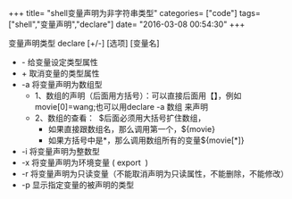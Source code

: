 +++
title= "shell变量声明为非字符串类型"
categories= ["code"]
tags= ["shell","变量声明","declare"]
date= "2016-03-08 00:54:30"
+++

变量声明类型
declare [+/-] [选项] [变量名]
<ul>
	<li>- 给变量设定类型属性</li>
	<li>+ 取消变量的类型属性</li>
	<li>-a 将变量声明为数组型
<ul>
	<li>1、数组的声明（后面用方括号）：可以直接后面用【】，例如movie[0]=wang;也可以用declare -a 数组 来声明</li>
	<li>2、数组的查看：  $后面必须用大括号扩住数组，
<ul>
	<li>如果直接跟数组名，那么调用第一个，${movie}</li>
	<li>如果方括号中是*，那么调用数组所有的变量${movie[*]}</li>
</ul>
</li>
</ul>
</li>
	<li>-i 将变量声明为整数型</li>
	<li>-x 将变量声明为环境变量 ( export  )</li>
	<li>-r 将变量声明为只读变量（不能取消声明为只读属性，不能删除，不能修改）</li>
	<li>-p 显示指定变量的被声明的类型</li>
</ul>
